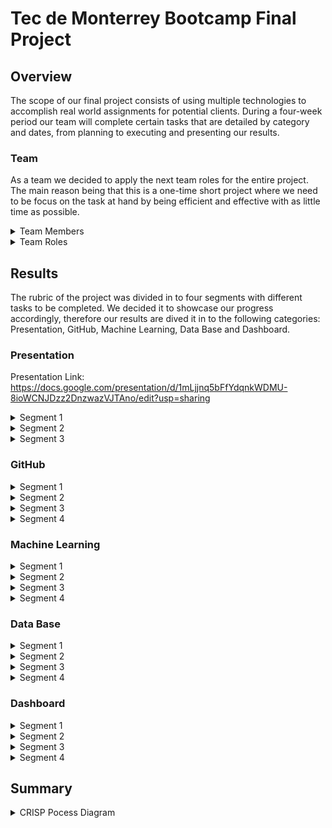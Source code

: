 # Tec de Monterrey Bootcamp Final Project

## Overview

The scope of our final project consists of using multiple technologies to accomplish real world assignments for potential clients. During a four-week period our team will complete certain tasks that are detailed by category and dates, from planning to executing and presenting our results.


### Team

As a team we decided to apply the next team roles for the entire project. The main reason being that this is a one-time short project where we need to be focus on the task at hand by being efficient and effective with as little time as possible.

<details><summary>Team Members</summary>

- Luz Helena - https://github.com/luhlna
- Alexis Santiago - https://github.com/Alfer23
- Claudio Rocha - https://github.com/claud-e
- Daniel Tejada - https://github.com/dani1925
- Jorge Solis - https://github.com/ioshisolis

</details>

<details><summary>Team Roles</summary>
  
  ![TeamRoles](https://user-images.githubusercontent.com/37987602/153530443-7aaf8bc8-ca44-44aa-b725-17417fecaa0a.png)

</details>
  
## Results

The rubric of the project was divided in to four segments with different tasks to be completed. We decided it to showcase our progress accordingly, therefore our results are dived it in to the following categories: Presentation, GitHub, Machine Learning, Data Base and Dashboard.


### Presentation

Presentation Link: https://docs.google.com/presentation/d/1mLjjnq5bFfYdqnkWDMU-8ioWCNJDzz2DnzwazVJTAno/edit?usp=sharing

<details><summary>Segment 1</summary>
  
#### Selected topic:
- Get Twitter data through an API to perform sentiment analysis with machine learning 

#### Reason why they selected their topic
- The project consists of building a tool that can analyze tweet sentiment on specific words, based on machine learning. The user would be able to look for certain hashtags, then extracts the tweets that talk about that specific subject, apply the machine learning model to categorize the sentiment of the tweets. We have considered different potential users such as:
  
  - Non-profits
  - Government Agencies
  - Politicians
  - Companies 
  - Social Responsibility

#### Description of their source of data
- Our data from twitter comprehends tweets, like, retweets, and location

#### Questions they hope to answer with the data
- What do people think about a particular subject?
- What is the tweet with the most reach?
- What is the location of the users with a positive feeling about the tweet?
- What is the location of the users with a negative feeling about the tweet?

#### Description of the communication protocols
As a team we have stablished four channels of communication. 
  - Slack Conversations 
    - One to one conversations (bilingual writing)
    - Team 5 personal chat (only team members, bilingual writing)
    - Chat with TA´s and Instructor as moderators (write in english)
  - Google Meet Quick Meeting 
    - Every Day at 10:00 pm (Mexico City Time)
    - 15 to 20 min meeting 
    - We use this meeting to touch base on important issues during the day and to create pull request and merge to the main branch
  - Class Time Meetings through Zoom 
    - Tuesdays and Thursdays we get together during class time to discuss more in depth our project, also relying on the assistance of our TA.
    - Saturdays for the Office Hours (OPTIONAL)
  - Extraordinary meeting 
    - This are schedule ahead of time through slack one to one, or in our personal chat. 
    - We discuss urgent matters, most of the time this meeting are done Saturday and Sunday afternoos.

</details>

<details><summary>Segment 2</summary>
    
</details>

<details><summary>Segment 3</summary>
    
</details>
  
  
</details>
  
  
### GitHub  


<details><summary>Segment 1</summary>
  
  Our first week includes a README.md file that includes a description of the [communication protocols](https://github.com/ioshisolis/Bootcamp_Final_Project/edit/main/README.md#description-of-the-communication-protocols), individual branches and four commits per team member. 
  
  #### Individual Branches 
  ![Branches](https://user-images.githubusercontent.com/37987602/153726614-b1cd7dfb-d9ba-4415-86d5-b8c027b03d45.png)

  
</details>

<details><summary>Segment 2</summary>
  
</details>

<details><summary>Segment 3</summary>
  
</details>

<details><summary>Segment 4</summary>
  
</details>


### Machine Learning

<details><summary>Segment 1</summary>
  
  
  Provisional machine learning model accomplishes the following
  - Takes in data in from the provisional database
  - Outputs label(s) for input data
  
  Important Questions

   - Why are we using this machine learning model
   We areusing the Naive Bayes Classifiers because we assume that every tweet and their respective attributes are independant of each other, plus, the sentiment analysis we are creating is one where only two options are possible (positive or negative) thus using this algorithm makes the most sense in terms of binary classification.  

   - Why are we using this machine learning model?

   - NLP
    - List of Stop Words (Words to ignore) and why
    According to Digital Tracking specialist, computer scientist and Master in systems analytics Gabriel Landaeta K., while dealing with tweets in spanish we must consider a number of words that do not add value to the analysis because they are not directly linked with an actual sentiment, but rather are only used as conectors that humans (and not computers) understand. These words are:
    a
    acá
    ahí
    ajena/o/s
    al
    algo
    algún/a/o/s
    allá/í
    ambos
    ante
    antes
    aquel
    aquella/o/s
    aquí
    arriba
    así
    atrás
    aun
    aunque
    bajo
    bastante
    bien
    cabe
    cada
    casi
    cierto/a/s
    como
    con
    conmigo
    conseguimos
    conseguir
    consigo
    consigue
    consiguen
    consigues
    contigo
    contra
    cual
    cuales
    cualquier/a/s
    cuan
    cuando
    cuanto/a/s
    de
    dejar
    del
    demás
    demasiada/o/s
    dentro
    desde
    donde
    dos
    el
    él
    ella/o/s
    empleáis
    emplean
    emplear
    empleas
    empleo
    en
    encima
    entonces
    entre
    era/s
    eramos
    eran
    eres
    es
    esa/e/o/s
    esta/s
    estaba
    estado
    estáis
    estamos
    están
    estar
    este/o/s
    estoy
    etc
    fin
    fue
    fueron
    fui
    fuimos
    gueno
    ha
    hace/s
    hacéis
    hacemos
    hacen
    hacer
    hacia
    hago
    hasta
    incluso
    intenta/s
    intentáis
    intentamos
    intentan
    intentar
    intento
    ir
    jamás
    junto/s
    la/o/s
    largo
    más
    me
    menos
    mi/s
    mía/s
    mientras
    mío/s
    misma/o/s
    modo
    mucha/s
    muchísima/o/s
    mucho/s
    muy
    nada
    ni
    ningún/a/o/s
    no
    nos
    nosotras/os
    nuestra/o/s
    nunca
    os
    otra/o/s
    para
    parecer
    pero
    poca/o/s
    podéis
    podemos
    poder
    podría/s
    podríais
    podríamos
    podrían
    por
    por qué
    porque
    primero
    puede/n
    puedo
    pues
    que
    qué
    querer
    quién/es
    quienesquiera
    quienquiera
    quizá/s
    sabe/s/n
    sabéis
    sabemos
    saber
    se
    según
    ser
    si
    sí
    siempre
    siendo
    sin
    sino
    so
    sobre
    sois
    solamente
    solo
    sólo
    somos
    soy
    sr
    sra
    sres
    sta
    su/s
    suya/o/s
    tal/es
    también
    tampoco
    tan
    tanta/o/s
    te
    tenéis
    tenemos
    tener
    tengo
    ti
    tiempo
    tiene
    tienen
    toda/o/s
    tomar
    trabaja/o
    trabajáis
    trabajamos
    trabajan
    trabajar
    trabajas
    tras
    tú
    tu
    tus
    tuya/o/s
    último
    ultimo
    un/a/o/s
    usa/s
    usáis
    usamos
    usan
    usar
    uso
    usted/es
    va/n
    vais
    valor
    vamos
    varias/os
    vaya
    verdadera
    vosotras/os
    voy
    vuestra/o/s
    y
    ya
    yo
    

  
</details>

<details><summary>Segment 2</summary>
  
</details>

<details><summary>Segment 3</summary>
  
</details>

<details><summary>Segment 4</summary>
  
</details>


### Data Base

<details><summary>Segment 1</summary>
 
  Provisional database accomplishes the following:
  - Sample data that mimics the expected final database structure or schema
  - Draft machine learning module is connected to the provisional database

  Important Questions:

  - ### Data Types of each column
    - ### Twitter data Table
        This Table will Hold de Tweet Text scrapped by certain Keyword, and a ML algorithm will cluster it by sentiment.   

        | Columns      | Data Type | Description |
        | :---         |  :---:    |    :--- |
        | Index        | Serial Int      | Row Count |
        | User         | String   | The Screen Name of the user     |
        | User_id      | Integer   | The unique user_id Tweeter gives to each member    |
        | Tweet        | String  | The Actual Tweet of the User   |      
        | Sentiment      | String   | The cluster Assigned by ML algorithm  |


    - ### User Data Table
      This Table will Hold the information about the user that post the tweets.

      | Columns      | Data Type | Description |
      | :---         |  :---:    |    :--- |
      | Index        | Serial Int      | Row Count |
      | User_id      | Integer   | The unique user_id Tweeter gives to each member    |
      | Re-tweet Count       | Integer  | The numer of Re-tweets a tweets had |      
      | Location      | String   | The City and Country of the user |
      | Verified_Account     | Boolean   | It shows if a Twitter Account is verified  |
      |Geo_Enabled      | Boolean   | Shows if the user had enabled the geo location |  
      | Lang      | String   | Language of the Tweet|          



  - Why are we using this data?

    The twitter_data table stores the text of the tweets collected on a keyword, with the aim of classifying the data to find out the general feeling of the community on twitter about a topic.

    The User_data table stores user data. These data help us to filter the information by languages ​​or number of followers as well as their location to know where more than one specific topic is discussed.

    ## Test Join 

        SELECT *
        FROM "Twitter_data"
        INNER JOIN "User_Data"
        On "User_Data"."User_id" = "Twitter_data"."User_id";

    ![JOIN](https://github.com/ioshisolis/Bootcamp_Final_Project/blob/main/Data/DB_Join.png)

     
  
  
</details>

<details><summary>Segment 2</summary>
  
</details>

<details><summary>Segment 3</summary>
  
</details>

<details><summary>Segment 4</summary>
  
</details>


### Dashboard

<details><summary>Segment 1</summary>
  
For this first segment, we schetched out the first draft of the dashboard to get a visual representation on how the data should be prepare in order to be presented at the last stage.

  ![Dashboard_FirstDraft](https://user-images.githubusercontent.com/37987602/153799300-8ecf4995-cb17-4f25-b419-0b47c25c9046.jpeg)

</details>

<details><summary>Segment 2</summary>
  
</details>

<details><summary>Segment 3</summary>
  
</details>

<details><summary>Segment 4</summary>
  
</details>

## Summary

<details><summary>CRISP Pocess Diagram</summary>
  
![CRISP-DM_Process_Diagram](https://user-images.githubusercontent.com/37987602/153728408-92d4675f-3d55-4068-94ca-8ff9974e0c97.png)

</details>
